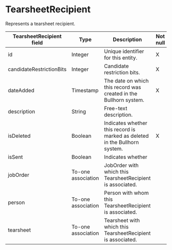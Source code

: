 # TearsheetRecipient

Represents a tearsheet recipient. 

| **TearsheetRecipient field** | **Type** | **Description** | **Not null** | **Read-only** |
| --- | --- | --- | --- | --- |
| id | Integer | Unique identifier for this entity. | X | |
| candidateRestrictionBits | Integer | Candidate restriction bits. | X | |
| dateAdded | Timestamp | The date on which this record was created in the Bullhorn system. | X | |
| description | String | Free-text description. | | |
| isDeleted | Boolean | Indicates whether this record is marked as deleted in the Bullhorn system. | X | |
| isSent | Boolean | Indicates whether | | |
| jobOrder | To-one association | JobOrder with which this TearsheetRecipient is associated. | | |
| person | To-one association | Person with whom this TearsheetRecipient is associated. | | |
| tearsheet | To-one association | Tearsheet with which this TearsheetRecipient is associated. | | |